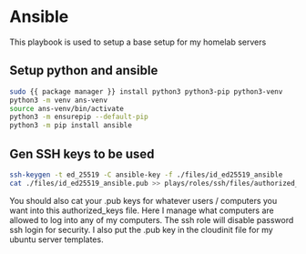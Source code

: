 # Ansible

This playbook is used to setup a base setup for my homelab servers

## Setup python and ansible

``` bash
sudo {{ package manager }} install python3 python3-pip python3-venv
python3 -m venv ans-venv
source ans-venv/bin/activate
python3 -m ensurepip --default-pip
python3 -m pip install ansible
```

## Gen SSH keys to be used

``` bash
ssh-keygen -t ed_25519 -C ansible-key -f ./files/id_ed25519_ansible
cat ./files/id_ed25519_ansible.pub >> plays/roles/ssh/files/authorized_keys 
```

You should also cat your .pub keys for whatever users / computers you want into this authorized_keys file. Here I manage what computers are allowed to log into any of my computers. The ssh role will disable password ssh login for security. I also put the .pub key in the cloudinit file for my ubuntu server templates.

